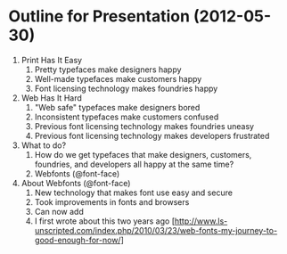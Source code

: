 Outline for Presentation (2012-05-30)
=====================================

1. Print Has It Easy
	1. Pretty typefaces make designers happy
	1. Well-made typefaces make customers happy
	1. Font licensing technology makes foundries happy
1. Web Has It Hard
	1. "Web safe" typefaces make designers bored
	1. Inconsistent typefaces make customers confused
	1. Previous font licensing technology makes foundries uneasy
	1. Previous font licensing technology makes developers frustrated
1. What to do?
	1. How do we get typefaces that make designers, customers, foundries, and developers all happy at the same time?
	1. Webfonts (@font-face)
1. About Webfonts (@font-face)
	1. New technology that makes font use easy and secure
	1. Took improvements in fonts and browsers
	1. Can now add 
	1. I first wrote about this two years ago [http://www.ls-unscripted.com/index.php/2010/03/23/web-fonts-my-journey-to-good-enough-for-now/]